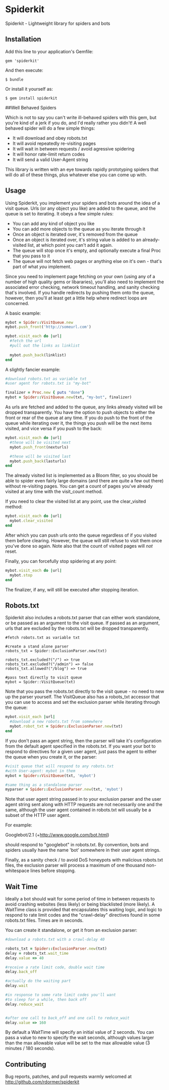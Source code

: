 # Spiderkit

Spiderkit - Lightweight library for spiders and bots

## Installation

Add this line to your application's Gemfile:

    gem 'spiderkit'

And then execute:

    $ bundle

Or install it yourself as:

    $ gem install spiderkit

##Well Behaved Spiders

Which is not to say you can't write ill-behaved spiders with this gem, but you're kind of a jerk if you do, and I'd really rather you didn't!  A well behaved spider will do a few simple things:

* It will download and obey robots.txt
* It will avoid repeatedly re-visiting pages
* It will wait in between requests / avoid agressive spidering
* It will honor rate-limit return codes
* It will send a valid User-Agent string

This library is written with an eye towards rapidly prototyping spiders that will do all of these things, plus whatever else you can come up with.

## Usage

Using Spiderkit, you implement your spiders and bots around the idea of a visit queue.  Urls (or any object you like) are added to the queue, and the queue is set to iterating. It obeys a few simple rules:

* You can add any kind of object you like
* You can add more objects to the queue as you iterate through it
* Once an object is iterated over, it's removed from the queue
* Once an object is iterated over, it's string value is added to an already-visited list, at which point you can't add it again.
* The queue will stop once it's empty, and optionally execute a final Proc that you pass to it
* The queue will not fetch web pages or anything else on it's own - that's part of what *you* implement.  

Since you need to implement page fetching on your own (using any of a number of high quality gems or libararies), you'll also need to implement the associated error checking, network timeout handling, and sanity checking that's involved.  If you handle redirects by pushing them onto the queue, however, then you'll at least get a little help where redirect loops are concerned.

A basic example:

```ruby
mybot = Spider::VisitQueue.new
mybot.push_front('http://someurl.com')

mybot.visit_each do |url|
  #fetch the url
  #pull out the links as linklist
  
  mybot.push_back(linklist)
end
```

A slightly fancier example:

```ruby
#download robots.txt as variable txt
#user agent for robots.txt is "my-bot"

finalizer = Proc.new { puts "done"}
mybot = Spider::VisitQueue.new(txt, "my-bot", finalizer)
```

As urls are fetched and added to the queue, any links already visited will be dropped transparently.  You have the option to push objects to either the front or rear of the queue at any time.  If you do push to the front of the queue while iterating over it, the things you push will be the next items visited, and vice versa if you push to the back:

```ruby
mybot.visit_each do |url|
  #these will be visited next
  mybot.push_front(nexturls)

  #these will be visited last
  mybot.push_back(lasturls)
end
```

The already visited list is implemented as a Bloom filter, so you should be able to spider even fairly large domains (and there are quite a few out there) without re-visiting pages.  You can get a count of pages you've already visited at any time with the visit_count method.

If you need to clear the visited list at any point, use the clear_visited method:

```ruby
mybot.visit_each do |url|
  mybot.clear_visited
end
```

After which you can push urls onto the queue regardless of if you visited them before clearing.  However, the queue will still refuse to visit them once you've done so again.  Note also that the count of visited pages will *not* reset.

Finally, you can forcefully stop spidering at any point:

```ruby
mybot.visit_each do |url|
  mybot.stop
end
```

The finalizer, if any, will still be executed after stopping iteration.

## Robots.txt

Spiderkit also includes a robots.txt parser that can either work standalone, or be passed as an argument to the visit queue.  If passed as an argument, urls that are excluded by the robots.txt will be dropped transparently.

```
#fetch robots.txt as variable txt

#create a stand alone parser
robots_txt = Spider::ExclusionParser.new(txt)

robots_txt.excluded?("/") => true
robots_txt.excluded?("/admin") => false
robots_txt.allowed?("/blog") => true

#pass text directly to visit queue
mybot = Spider::VisitQueue(txt)
```

Note that you pass the robots.txt directly to the visit queue - no need to new up the parser yourself.  The VisitQueue also has a robots_txt accessor that you can use to access and set the exclusion parser while iterating through the queue:

```ruby
mybot.visit_each |url|
  #download a new robots.txt from somewhere
  mybot.robot_txt = Spider::ExclusionParser.new(txt)
end
``` 

If you don't pass an agent string, then the parser will take it's configuration from the default agent specified in the robots.txt.  If you want your bot to respond to directives for a given user agent, just pass the agent to either the queue when you create it, or the parser:

```ruby
#visit queue that will respond to any robots.txt
#with User-agent: mybot in them
mybot = Spider::VisitQueue(txt, 'mybot')

#same thing as a standalone parser
myparser = Spider::ExclusionParser.new(txt, 'mybot')
```

Note that user agent string passed in to your exclusion parser and the user agent string sent along with HTTP requests are not necessarily one and the same, although the user agent contained in robots.txt will usually be a subset of the HTTP user agent.

For example:

Googlebot/2.1 (+http://www.google.com/bot.html)

should respond to "googlebot" in robots.txt.  By convention, bots and spiders usually have the name 'bot' somewhere in their user agent strings. 

Finally, as a sanity check / to avoid DoS honeypots with malicious robots.txt files, the exclusion parser will process a maximum of one thousand non-whitespace lines before stopping. 

## Wait Time

Ideally a bot should wait for some period of time in between requests to avoid crashing websites (less likely) or being blacklisted (more likely).  A WaitTime class is provided that encapsulates this waiting logic, and logic to respond to rate limit codes and the "crawl-delay" directives found in some robots.txt files.  Times are in seconds.

You can create it standalone, or get it from an exclusion parser:

```ruby
#download a robots.txt with a crawl-delay 40

robots_txt = Spider::ExclusionParser.new(txt)
delay = robots_txt.wait_time
delay.value => 40

#receive a rate limit code, double wait time
delay.back_off

#actually do the waiting part
delay.wait

#in response to some rate limit codes you'll want
#to sleep for a while, then back off
delay.reduce_wait


#after one call to back_off and one call to reduce_wait
delay.value => 160
```

By default a WaitTime will specify an initial value of 2 seconds.  You can pass a value to new to specify the wait seconds, although values larger than the max allowable value will be set to the max allowable value (3 minutes / 180 seconds).

 
## Contributing

Bug reports, patches, and pull requests warmly welcomed at http://github.com/rdormer/spiderkit
